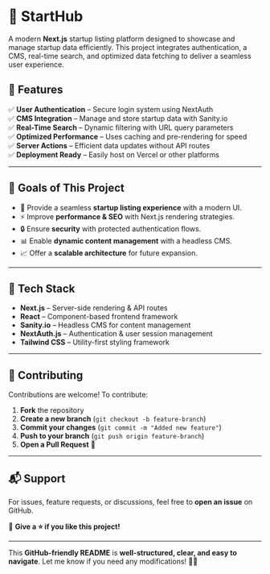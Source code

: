 # 🚀 StartHub

A modern **Next.js** startup listing platform designed to showcase and manage startup data efficiently. This project integrates authentication, a CMS, real-time search, and optimized data fetching to deliver a seamless user experience.

## 📌 Features

✅ **User Authentication** – Secure login system using NextAuth  
✅ **CMS Integration** – Manage and store startup data with Sanity.io  
✅ **Real-Time Search** – Dynamic filtering with URL query parameters  
✅ **Optimized Performance** – Uses caching and pre-rendering for speed  
✅ **Server Actions** – Efficient data updates without API routes  
✅ **Deployment Ready** – Easily host on Vercel or other platforms

---

## 🎯 Goals of This Project

- 🚀 Provide a seamless **startup listing experience** with a modern UI.
- ⚡ Improve **performance & SEO** with Next.js rendering strategies.
- 🔒 Ensure **security** with protected authentication flows.
- 📊 Enable **dynamic content management** with a headless CMS.
- 📈 Offer a **scalable architecture** for future expansion.

---

## 🧩 Tech Stack

- **Next.js** – Server-side rendering & API routes
- **React** – Component-based frontend framework
- **Sanity.io** – Headless CMS for content management
- **NextAuth.js** – Authentication & user session management
- **Tailwind CSS** – Utility-first styling framework

---

## 🤝 Contributing

Contributions are welcome! To contribute:

1. **Fork** the repository
2. **Create a new branch** (`git checkout -b feature-branch`)
3. **Commit your changes** (`git commit -m "Added new feature"`)
4. **Push to your branch** (`git push origin feature-branch`)
5. **Open a Pull Request** 🚀

---

## 📬 Support

For issues, feature requests, or discussions, feel free to **open an issue** on GitHub.

📌 **Give a ⭐ if you like this project!**

---

This **GitHub-friendly README** is **well-structured, clear, and easy to navigate**. Let me know if you need any modifications! 🚀🔥
